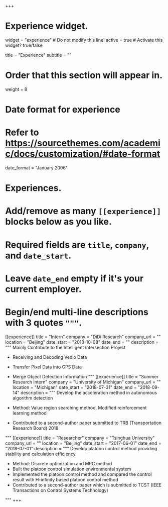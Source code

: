 +++
# Experience widget.
widget = "experience"  # Do not modify this line!
active = true  # Activate this widget? true/false

title = "Experience"
subtitle = ""

# Order that this section will appear in.
weight = 8

# Date format for experience
#   Refer to https://sourcethemes.com/academic/docs/customization/#date-format
date_format = "January 2006"

# Experiences.
#   Add/remove as many `[[experience]]` blocks below as you like.
#   Required fields are `title`, `company`, and `date_start`.
#   Leave `date_end` empty if it's your current employer.
#   Begin/end multi-line descriptions with 3 quotes `"""`.
[[experience]]
  title = "Intern"
  company = "DiDi Research"
  company_url = ""
  location = "Beijing"
  date_start = "2018-10-08"
  date_end = ""
  description = """
  Mainly Contribute to the Intelligent Intersection Project

  * Receiving and Decoding Vedio Data
  * Transfer Pixel Data into GPS Data
  * Merge Object Detection Information
"""
[[experience]]
  title = "Summer Research Intern"
  company = "University of Michigan"
  company_url = ""
  location = "Michigan"
  date_start = "2018-07-31"
  date_end = "2018-09-14"
  description = """
  Develop the acceleration method in autonomous algorithm detection

  * Method: Value region searching method, Modified reinforcement learning method
	
  * Contributed to a second-author paper submitted to TRB (Transportation Research Board) 2018

  """
[[experience]]
  title = "Researcher"
  company = "Tsinghua University"
  company_url = ""
  location = "Beijing"
  date_start = "2017-06-01"
  date_end = "2018-07-01"
  description = """
Develop platoon control method providing stability and calculation efficiency

* Method: Discrete optimization and MPC method
*	Built the platoon control simulation environmental system
* Implemented the platoon control method and compared the control result with H-infinity based platoon control method
*	Contributed to a second-author paper which is submitted to TCST (IEEE Transactions on Control Systems Technology)

"""
+++
